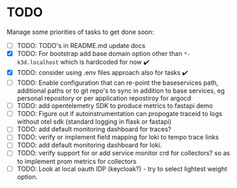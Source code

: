 # TODO

Manage some priorities of tasks to get done soon:

* [ ] TODO: TODO's in README.md update docs
* [x] TODO: For bootstrap add base domain option other than `*-k3d.localhost` which is hardcoded for now :heavy_check_mark:
* [x] TODO: consider using .env files approach also for tasks :heavy_check_mark:
* [ ] TODO: Enable configuration that can re-point the baseservices path, additional paths or to git repo's to sync in addition to base services, eg personal repository or per application repostiroy for argocd
* [ ] TODO: add opentelemetry SDK to produce metrics to fastapi demo
* [ ] TODO: Figure out if autoinstrumentation can propogate traceid to logs without otel sdk (standard logging in flask or fastapi)
* [ ] TODO: add default monitoring dashboard for traces?
* [ ] TODO: verify or implement field mapping for loki to tempo trace links
* [ ] TODO: add default monitoring dashboard for loki.
* [ ] TODO: verify support for or add service monitor crd for collectors? so as to implement prom metrics for collectors
* [ ] TODO: Look at local oauth IDP (keycloak?) - try to select lightest weight option.
